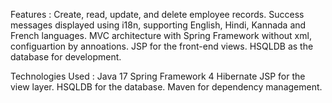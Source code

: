 Features : 
  Create, read, update, and delete employee records.
  Success messages displayed using i18n, supporting English, Hindi, Kannada and French languages.
  MVC architecture with Spring Framework without xml, configuartion by annoations.
  JSP for the front-end views.
  HSQLDB as the database for development.
  
Technologies Used : 
  Java 17
  Spring Framework 4
  Hibernate
  JSP for the view layer.
  HSQLDB for the database.
  Maven for dependency management.
